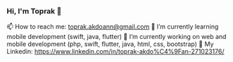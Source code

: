 ### Hi, I'm Toprak 👋

📫 How to reach me: toprak.akdoann@gmail.com
🌱 I’m currently learning mobile development (swift, java, flutter)
🔭 I’m currently working on web and mobile development (php, swift, flutter, java, html, css, bootstrap)
🔗 My Linkedin: https://www.linkedin.com/in/toprak-akdo%C4%9Fan-271023176/

<!--
**toprakakdogann/toprakakdogann** is a ✨ _special_ ✨ repository because its `README.md` (this file) appears on your GitHub profile.

Here are some ideas to get you started:

- 🔭 I’m currently working on ...
- 🌱 I’m currently learning ...
- 👯 I’m looking to collaborate on ...
- 🤔 I’m looking for help with ...
- 💬 Ask me about ...
- 📫 How to reach me: ...
- 😄 Pronouns: ...
- ⚡ Fun fact: ...
-->
